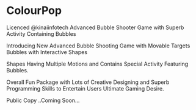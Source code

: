 # ColourPop
Licenced @kinaiinfotech
Advanced Bubble Shooter Game with Superb Activity Containing Bubbles

Introducing New Advanced Bubble Shooting Game with Movable Targets Bubbles with Interactive Shapes

Shapes Having Multiple Motions and Contains Special Activity Featuring Bubbles.

Overall Fun Package with Lots of Creative Designing and Superb Programming Skills to Entertain Users Ultimate Gaming Desire. 

Public Copy ..Coming Soon...

